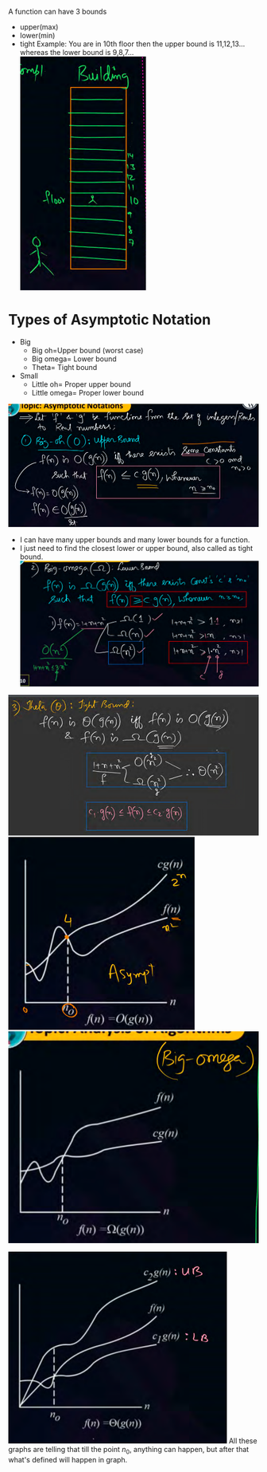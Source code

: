 A function can have 3 bounds
- upper(max)
- lower(min)
- tight
Example: You are in 10th floor then the upper bound is 11,12,13... whereas the lower bound is 9,8,7...
![](_resources/Pasted%20image%2020231114095435.png)
# Types of Asymptotic Notation
- Big
	- Big oh=Upper bound (worst case)
	- Big omega= Lower bound
	- Theta= Tight bound
- Small
	- Little oh= Proper upper bound
	- Little omega= Proper lower bound

![](_resources/Pasted%20image%2020231114095538.png)
- I can have many upper bounds and many lower bounds for a function.
- I just need to find the closest lower or upper bound, also called as tight bound.
![](_resources/Pasted%20image%2020231114095711.png)

![](_resources/Pasted%20image%2020231114095737.png)
![](_resources/Pasted%20image%2020231114095820.png)
![](_resources/Pasted%20image%2020231114095852.png)

![](_resources/Pasted%20image%2020231114100124.png)
All these graphs are telling that till the point $n_0$, anything can happen, but after that what's defined will happen in graph.
